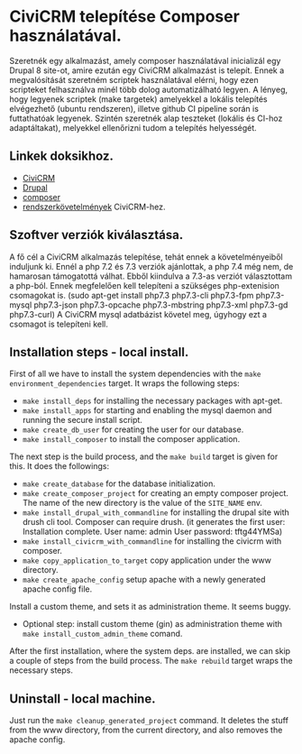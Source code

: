 # CiviCRM telepítése Composer használatával.

Szeretnék egy alkalmazást, amely composer használatával inicializál egy Drupal 8 site-ot, amire ezután egy CiviCRM alkalmazást is telepít. Ennek a megvalósítását szeretném scriptek használatával elérni, hogy ezen scripteket felhasználva minél több dolog automatizálható legyen. A lényeg, hogy legyenek scriptek (make targetek) amelyekkel a lokális telepítés elvégezhető (ubuntu rendszeren), illetve github CI pipeline során is futtathatóak legyenek. Szintén szeretnék alap teszteket (lokális és CI-hoz adaptáltakat), melyekkel ellenőrizni tudom a telepítés helyességét.

## Linkek doksikhoz.

- [CiviCRM](https://civicrm.org/)
- [Drupal](https://www.drupal.org/)
- [composer](https://getcomposer.org/)
- [rendszerkövetelmények](https://docs.civicrm.org/installation/en/latest/general/requirements/) CiviCRM-hez.

## Szoftver verziók kiválasztása.

A fő cél a CiviCRM alkalmazás telepítése, tehát ennek a követelményeiből induljunk ki. Ennél a php 7.2 és 7.3 verziók ajánlottak, a php 7.4 még nem, de hamarosan támogatottá válhat. Ebből kiindulva a 7.3-as verziót választottam a php-ból. Ennek megfelelően kell telepíteni a szükséges php-extenision csomagokat is. (sudo apt-get install php7.3 php7.3-cli php7.3-fpm php7.3-mysql php7.3-json php7.3-opcache php7.3-mbstring php7.3-xml php7.3-gd php7.3-curl)
A CiviCRM mysql adatbázist követel meg, úgyhogy ezt a csomagot is telepíteni kell.

## Installation steps - local install.

First of all we have to install the system dependencies with the `make environment_dependencies` target. It wraps the following steps:

- `make install_deps` for installing the necessary packages with apt-get.
- `make install_apps` for starting and enabling the mysql daemon and running the secure install script.
- `make create_db_user` for creating the user for our database.
- `make install_composer` to install the composer application.

The next step is the build process, and the `make build` target is given for this. It does the followings:

- `make create_database` for the database initialization.
- `make create_composer_project` for creating an empty composer project. The name of the new directory is the value of the `SITE_NAME` env.
- `make install_drupal_with_commandline` for installing the drupal site with drush cli tool. Composer can require drush. (it generates the first user: Installation complete.  User name: admin  User password: tftg44YMSa)
- `make install_civicrm_with_commandline` for installing the civicrm with composer.
- `make copy_application_to_target` copy application under the www directory.
- `make create_apache_config` setup apache with a newly generated apache config file.

Install a custom theme, and sets it as administration theme. It seems buggy.
- Optional step: install custom theme (gin) as administration theme with `make install_custom_admin_theme` comand.

After the first installation, where the system deps. are installed, we can skip a couple of steps from the build process. The `make rebuild` target wraps the necessary steps.

## Uninstall - local machine.

Just run the `make cleanup_generated_project` command. It deletes the stuff from the www directory, from the current directory, and also removes the apache config.

